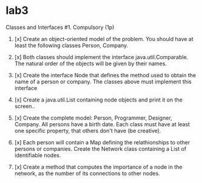 # lab3
Classes and Interfaces
#1. Compulsory (1p)
1. [x] Create an object-oriented model of the problem. You should have at least the following classes Person, Company.
2. [x] Both classes should implement the interface java.util.Comparable. The natural order of the objects will be given by their names.
3. [x] Create the interface Node that defines the method used to obtain the name of a person or company. The classes above must implement this interface
4. [x] Create a java.util.List containing node objects and print it on the screen..
5. [x] Create the complete model: Person, Programmer, Designer, Company. All persons have a birth date. Each class must have at least one specific property, that others don't have (be creative).
6. [x] Each person will contain a Map defining the relathionships to other persons or companies.
   Create the Network class containing a List of identifiable nodes.

7. [x] Create a method that computes the importance of a node in the network, as the number of its connections to other nodes.